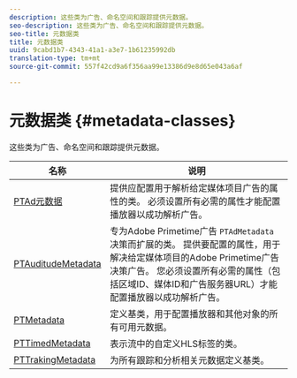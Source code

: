 ```yaml
---
description: 这些类为广告、命名空间和跟踪提供元数据。
seo-description: 这些类为广告、命名空间和跟踪提供元数据。
seo-title: 元数据类
title: 元数据类
uuid: 9cabd1b7-4343-41a1-a3e7-1b61235992db
translation-type: tm+mt
source-git-commit: 557f42cd9a6f356aa99e13386d9e8d65e043a6af

---
```



# 元数据类 {#metadata-classes}

这些类为广告、命名空间和跟踪提供元数据。

| **名称** | **说明** |
|---|---|
| [PTAd元数据](https://help.adobe.com/en_US/primetime/api/psdk/appledoc/Classes/PTAdMetadata.html) | 提供应配置用于解析给定媒体项目广告的属性的类。 必须设置所有必需的属性才能配置播放器以成功解析广告。 |
| [PTAuditudeMetadata](https://help.adobe.com/en_US/primetime/api/psdk/appledoc/Classes/PTAuditudeMetadata.html) | 专为Adobe Primetime广告 `PTAdMetadata` 决策而扩展的类。 提供要配置的属性，用于解决给定媒体项目的Adobe Primetime广告决策广告。 您必须设置所有必需的属性（包括区域ID、媒体ID和广告服务器URL）才能配置播放器以成功解析广告。 |
| [PTMetadata](https://help.adobe.com/en_US/primetime/api/psdk/appledoc/Classes/PTMetadata.html) | 定义基类，用于配置播放器和其他对象的所有可用元数据。 |
| [PTTimedMetadata](https://help.adobe.com/en_US/primetime/api/psdk/appledoc/Classes/PTTimedMetadata.html) | 表示流中的自定义HLS标签的类。 |
| [PTTrakingMetadata](https://help.adobe.com/en_US/primetime/api/psdk/appledoc/Classes/PTTrackingMetadata.html) | 为所有跟踪和分析相关元数据定义基类。 |